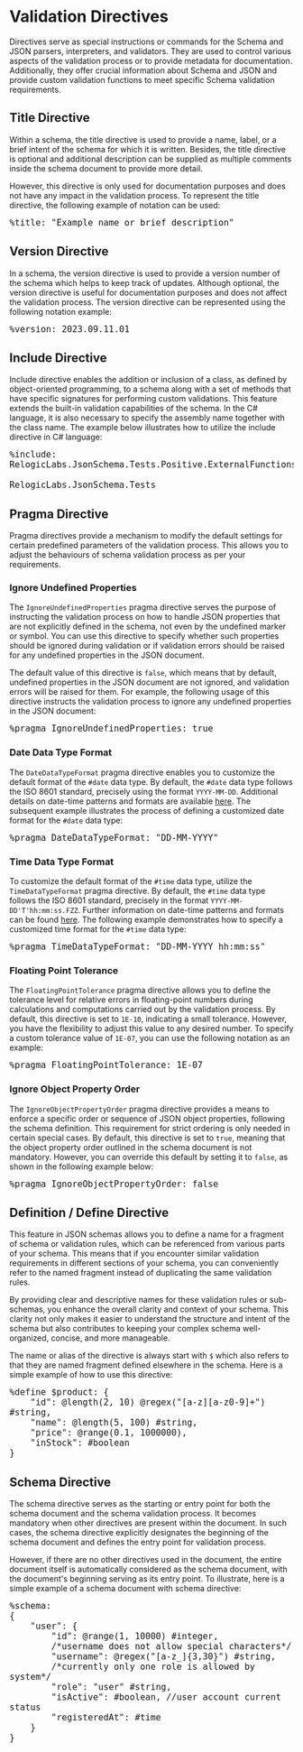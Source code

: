 <style>
pre code { font-size: 1.1em; }
</style>

# Validation Directives
Directives serve as special instructions or commands for the Schema and JSON parsers, interpreters, and validators. They are used to control various aspects of the validation process or to provide metadata for documentation. Additionally, they offer crucial information about Schema and JSON and provide custom validation functions to meet specific Schema validation requirements.

## Title Directive
Within a schema, the title directive is used to provide a name, label, or a brief intent of the schema for which it is written. Besides, the title directive is optional and additional description can be supplied as multiple comments inside the schema document to provide more detail.

However, this directive is only used for documentation purposes and does not have any impact in the validation process. To represent the title directive, the following example of notation can be used:
```stylus
%title: "Example name or brief description"
```

## Version Directive
In a schema, the version directive is used to provide a version number of the schema which helps to keep track of updates. Although optional, the version directive is useful for documentation purposes and does not affect the validation process. The version directive can be represented using the following notation example:
```stylus
%version: 2023.09.11.01
```

## Include Directive
Include directive enables the addition or inclusion of a class, as defined by object-oriented programming, to a schema along with a set of methods that have specific signatures for performing custom validations. This feature extends the built-in validation capabilities of the schema. In the C# language, it is also necessary to specify the assembly name together with the class name. The example below illustrates how to utilize the include directive in C# language:
```stylus
%include: RelogicLabs.JsonSchema.Tests.Positive.ExternalFunctions,
                                     RelogicLabs.JsonSchema.Tests
```

## Pragma Directive
Pragma directives provide a mechanism to modify the default settings for certain predefined parameters of the validation process. This allows you to adjust the behaviours of schema validation process as per your requirements.

### Ignore Undefined Properties
The `IgnoreUndefinedProperties` pragma directive serves the purpose of instructing the validation process on how to handle JSON properties that are not explicitly defined in the schema, not even by the undefined marker or symbol. You can use this directive to specify whether such properties should be ignored during validation or if validation errors should be raised for any undefined properties in the JSON document.

The default value of this directive is `false`, which means that by default, undefined properties in the JSON document are not ignored, and validation errors will be raised for them. For example, the following usage of this directive instructs the validation process to ignore any undefined properties in the JSON document:
```stylus
%pragma IgnoreUndefinedProperties: true
```

### Date Data Type Format
The `DateDataTypeFormat` pragma directive enables you to customize the default format of the `#date` data type. By default, the `#date` data type follows the ISO 8601 standard, precisely using the format `YYYY-MM-DD`. Additional details on date-time patterns and formats are available [here](/JsonSchema-DotNet/articles/datetime.html). The subsequent example illustrates the process of defining a customized date format for the `#date` data type:
```stylus
%pragma DateDataTypeFormat: "DD-MM-YYYY"
```

### Time Data Type Format
To customize the default format of the `#time` data type, utilize the `TimeDataTypeFormat` pragma directive. By default, the `#time` data type follows the ISO 8601 standard, precisely in the format `YYYY-MM-DD'T'hh:mm:ss.FZZ`. Further information on date-time patterns and formats can be found [here](/JsonSchema-DotNet/articles/datetime.html). The following example demonstrates how to specify a customized time format for the `#time` data type:
```stylus
%pragma TimeDataTypeFormat: "DD-MM-YYYY hh:mm:ss"
```

### Floating Point Tolerance
The `FloatingPointTolerance` pragma directive allows you to define the tolerance level for relative errors in floating-point numbers during calculations and computations carried out by the validation process. By default, this directive is set to `1E-10`, indicating a small tolerance. However, you have the flexibility to adjust this value to any desired number. To specify a custom tolerance value of `1E-07`, you can use the following notation as an example:
```stylus
%pragma FloatingPointTolerance: 1E-07
```

### Ignore Object Property Order
The `IgnoreObjectPropertyOrder` pragma directive provides a means to enforce a specific order or sequence of JSON object properties, following the schema definition. This requirement for strict ordering is only needed in certain special cases. By default, this directive is set to `true`, meaning that the object property order outlined in the schema document is not mandatory. However, you can override this default by setting it to `false`, as shown in the following example below:
```stylus
%pragma IgnoreObjectPropertyOrder: false
```

## Definition / Define Directive
This feature in JSON schemas allows you to define a name for a fragment of schema or validation rules, which can be referenced from various parts of your schema. This means that if you encounter similar validation requirements in different sections of your schema, you can conveniently refer to the named fragment instead of duplicating the same validation rules. 

By providing clear and descriptive names for these validation rules or sub-schemas, you enhance the overall clarity and context of your schema. This clarity not only makes it easier to understand the structure and intent of the schema but also contributes to keeping your complex schema well-organized, concise, and more manageable. 

The name or alias of the directive is always start with `$` which also refers to that they are named fragment defined elsewhere in the schema. Here is a simple example of how to use this directive:
```stylus
%define $product: {
    "id": @length(2, 10) @regex("[a-z][a-z0-9]+") #string,
    "name": @length(5, 100) #string,
    "price": @range(0.1, 1000000),
    "inStock": #boolean
}
```

## Schema Directive
The schema directive serves as the starting or entry point for both the schema document and the schema validation process. It becomes mandatory when other directives are present within the document. In such cases, the schema directive explicitly designates the beginning of the schema document and defines the entry point for validation process.

However, if there are no other directives used in the document, the entire document itself is automatically considered as the schema document, with the document's beginning serving as its entry point. To illustrate, here is a simple example of a schema document with schema directive:
```stylus
%schema:
{
    "user": {
        "id": @range(1, 10000) #integer,
        /*username does not allow special characters*/
        "username": @regex("[a-z_]{3,30}") #string,
        /*currently only one role is allowed by system*/
        "role": "user" #string,
        "isActive": #boolean, //user account current status
        "registeredAt": #time
    }
}
```